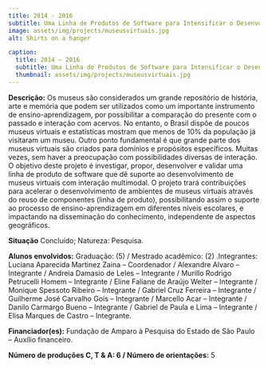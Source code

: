 ```yaml
---
title: 2014 - 2016
subtitle: Uma Linha de Produtos de Software para Intensificar o Desenvolvimento de Museus Virtuais com Interação Multimodal
image: assets/img/projects/museusvirtuais.jpg
alt: Shirts on a hanger

caption:
  title: 2014 – 2016
  subtitle: Uma Linha de Produtos de Software para Intensificar o Desenvolvimento de Museus Virtuais com Interação Multimodal
  thumbnail: assets/img/projects/museusvirtuais.jpg
---
```

<p class="text-justify my-2">
<strong>Descrição:</strong> Os museus são considerados um grande repositório de história, arte e memória que podem ser utilizados como um importante instrumento de ensino-aprendizagem, por possibilitar a comparação do presente com o passado e interação com acervos. No entanto, o Brasil dispõe de poucos museus virtuais e estatísticas mostram que menos de 10% da população já visitaram um museu. Outro ponto fundamental é que grande parte dos museus virtuais são criados para domínios e propósitos específicos. Muitas vezes, sem haver a preocupação com possibilidades diversas de interação. O objetivo deste projeto é investigar, propor, desenvolver e validar uma linha de produto de software que dê suporte ao desenvolvimento de museus virtuais com interação multimodal. O projeto trará contribuições para acelerar o desenvolvimento de ambientes de museus virtuais através do reuso de componentes (linha de produto), possibilitando assim o suporte ao processo de ensino-aprendizagem em diferentes níveis escolares, e impactando na disseminação do conhecimento, independente de aspectos geográficos.
</p>
<p class = "text-justify my-2">
  <strong>Situação</strong> Concluído; Natureza: Pesquisa. 
</p>
<p class = "text-justify my-2">
<strong>Alunos envolvidos:</strong> Graduação: (5) / Mestrado acadêmico: (2) .Integrantes: Luciana Aparecida Martinez Zaina – Coordenador / Alexandre Alvaro – Integrante / Andreia Damasio de Leles – Integrante / Murillo Rodrigo Petrucelli Homem – Integrante / Eline Faliane de Araújo Welter – Integrante / Monique Spessoto Ribeiro – Integrante / Gabriel Cruz Ferreira – Integrante / Guilherme José Carvalho Gois – Integrante / Marcello Acar – Integrante / Danilo Carmargo Bueno – Integrante / Gabriel de Paula e Lima – Integrante / Elisa Marques de Castro – Integrante.
</p>
<p class="text-justify my-2"><strong>Financiador(es):</strong> Fundação de Amparo à Pesquisa do Estado de São Paulo – Auxílio financeiro.</p>
<p class="text-justify my-2"><strong>Número de produções C, T & A: 6 / Número de orientações:</strong> 5</p>
